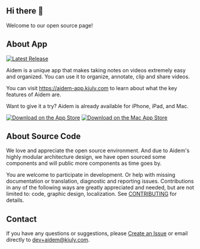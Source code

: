 ## Hi there 👋

Welcome to our open source page!

## About App

[![Latest Release](https://img.shields.io/itunes/v/1554794581?logo=apple&label=Latest%20Release&labelColor=2F4858&color=A8DF8E)][ReleaseNotes-Link]

Aidem is a unique app that makes taking notes on videos extremely easy and organized. You can use it to organize, annotate, clip and share videos.

You can visit https://aidem-app.kjuly.com to learn about what the key features of Aidem are.

Want to give it a try? Aidem is already available for iPhone, iPad, and Mac.

[![Download on the App Store](https://raw.githubusercontent.com/AidemX/AidemX.github.io/main/_assets/Download_on_the_App_Store_Badge_US-UK_RGB_blk_092917.svg)][AppStore-Link]
[![Download on the Mac App Store](https://raw.githubusercontent.com/AidemX/AidemX.github.io/main/_assets/Download_on_the_Mac_App_Store_Badge_US-UK_RGB_blk_092917.svg)][MacAppStore-Link]

[ReleaseNotes-Link]: https://aidem.kjuly.com/#/release_notes
[AppStore-Link]: https://apps.apple.com/us/app/aidem/id1554794581?platform=iphone
[MacAppStore-Link]: https://apps.apple.com/us/app/aidem/id1554794581?platform=mac

## About Source Code

We love and appreciate the open source environment. And due to Aidem's highly modular architecture design, we have open sourced some components and will public more components as time goes by.

You are welcome to participate in development. Or help with missing documentation or translation, diagnostic and reporting issues. Contributions in any of the following ways are greatly appreciated and needed, but are not limited to: code, graphic design, localization. See [CONTRIBUTING](https://github.com/AidemX/.github/blob/main/CONTRIBUTING.md) for details.

## Contact

If you have any questions or suggestions, please [Create an Issue](https://github.com/AidemX/support/issues/new/choose) or email directly to dev+aidem@kjuly.com.
